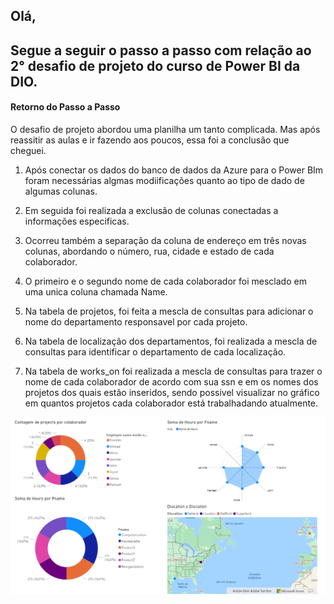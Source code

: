 ##      Olá, 
##      Segue a seguir o passo a passo com relação ao 2° desafio de projeto do curso de Power BI da DIO.

#### Retorno do Passo a Passo

O desafio de projeto abordou uma planilha um tanto complicada. Mas após reassitir as aulas e ir fazendo aos poucos, essa foi a conclusão que cheguei.

1. Após conectar os dados do banco de dados da Azure para o Power BIm foram necessárias algmas modiificações quanto ao tipo de dado de algumas colunas.

2. Em seguida foi realizada a exclusão de colunas conectadas a informações especificas.
3. Ocorreu também a separação da coluna de endereço em três novas colunas, abordando o número, rua, cidade e estado de cada colaborador.

4. O primeiro e o segundo nome de cada colaborador foi mesclado em uma unica coluna chamada Name.

5. Na tabela de projetos, foi feita a mescla de consultas para adicionar o nome do departamento responsavel por cada projeto.

6. Na tabela de localização dos departamentos, foi realizada a mescla de consultas para identificar o departamento de cada localização.

7. Na tabela de works_on foi realizada a mescla de consultas para trazer o nome de cada colaborador de acordo com sua ssn e em os nomes dos projetos dos quais estão inseridos, sendo possivel visualizar no gráfico em quantos projetos cada colaborador está trabalhadando atualmente.



<img src="https://github.com/amanda-ss4/dio.powerbi.desafio2/blob/main/Captura%20de%20Tela%20(403).png" alt="">
